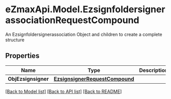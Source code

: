 # eZmaxApi.Model.EzsignfoldersignerassociationRequestCompound
An Ezsignfoldersignerassociation Object and children to create a complete structure

## Properties

Name | Type | Description | Notes
------------ | ------------- | ------------- | -------------
**ObjEzsignsigner** | [**EzsignsignerRequestCompound**](EzsignsignerRequestCompound.md) |  | [optional] 

[[Back to Model list]](../README.md#documentation-for-models) [[Back to API list]](../README.md#documentation-for-api-endpoints) [[Back to README]](../README.md)


